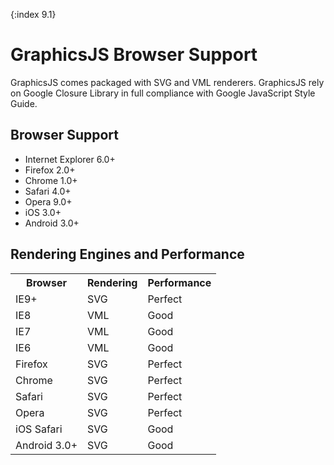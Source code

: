 {:index 9.1}
# GraphicsJS Browser Support

GraphicsJS comes packaged with SVG and VML renderers. GraphicsJS rely on Google Closure Library in full compliance with Google JavaScript Style Guide. 

## Browser Support

* Internet Explorer 6.0+
* Firefox 2.0+
* Chrome 1.0+
* Safari 4.0+
* Opera 9.0+
* iOS 3.0+
* Android 3.0+

## Rendering Engines and Performance

<table>
<tbody>
<tr><th>Browser</th><th>Rendering</th><th>Performance</th></tr>
<tr><td>IE9+</td><td>SVG</td><td>Perfect</td></tr>
<tr><td>IE8</td><td>VML</td><td>Good</td></tr>
<tr><td>IE7</td><td>VML</td><td>Good</td></tr>
<tr><td>IE6</td><td>VML</td><td>Good</td></tr>
<tr><td>Firefox</td><td>SVG</td><td>Perfect</td></tr>
<tr><td>Chrome</td><td>SVG</td><td>Perfect</td></tr>
<tr><td>Safari</td><td>SVG</td><td>Perfect</td></tr>
<tr><td>Opera</td><td>SVG</td><td>Perfect</td></tr>
<tr><td>iOS Safari</td><td>SVG</td><td>Good</td></tr>
<tr><td>Android 3.0+</td><td>SVG</td><td>Good</td></tr>
</tbody>
</table>
